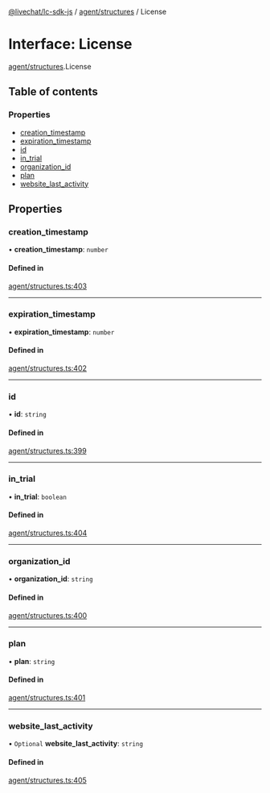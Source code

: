 [@livechat/lc-sdk-js](../README.md) / [agent/structures](../modules/agent_structures.md) / License

# Interface: License

[agent/structures](../modules/agent_structures.md).License

## Table of contents

### Properties

- [creation\_timestamp](agent_structures.License.md#creation_timestamp)
- [expiration\_timestamp](agent_structures.License.md#expiration_timestamp)
- [id](agent_structures.License.md#id)
- [in\_trial](agent_structures.License.md#in_trial)
- [organization\_id](agent_structures.License.md#organization_id)
- [plan](agent_structures.License.md#plan)
- [website\_last\_activity](agent_structures.License.md#website_last_activity)

## Properties

### creation\_timestamp

• **creation\_timestamp**: `number`

#### Defined in

[agent/structures.ts:403](https://github.com/livechat/lc-sdk-js/blob/11cc290/src/agent/structures.ts#L403)

___

### expiration\_timestamp

• **expiration\_timestamp**: `number`

#### Defined in

[agent/structures.ts:402](https://github.com/livechat/lc-sdk-js/blob/11cc290/src/agent/structures.ts#L402)

___

### id

• **id**: `string`

#### Defined in

[agent/structures.ts:399](https://github.com/livechat/lc-sdk-js/blob/11cc290/src/agent/structures.ts#L399)

___

### in\_trial

• **in\_trial**: `boolean`

#### Defined in

[agent/structures.ts:404](https://github.com/livechat/lc-sdk-js/blob/11cc290/src/agent/structures.ts#L404)

___

### organization\_id

• **organization\_id**: `string`

#### Defined in

[agent/structures.ts:400](https://github.com/livechat/lc-sdk-js/blob/11cc290/src/agent/structures.ts#L400)

___

### plan

• **plan**: `string`

#### Defined in

[agent/structures.ts:401](https://github.com/livechat/lc-sdk-js/blob/11cc290/src/agent/structures.ts#L401)

___

### website\_last\_activity

• `Optional` **website\_last\_activity**: `string`

#### Defined in

[agent/structures.ts:405](https://github.com/livechat/lc-sdk-js/blob/11cc290/src/agent/structures.ts#L405)
